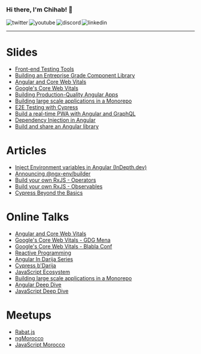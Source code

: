 ### Hi there, I'm Chihab! 👋

<p>
   <a href="https://twitter.com/chihabotmani">
      <img align="left" alt="twitter" src="https://img.shields.io/badge/Twitter-1DA1F2?style=for-the-badge&logo=twitter&logoColor=white" />
   </a>&nbsp;&nbsp;

   <a href="https://www.youtube.com/c/ngMorocco">
      <img align="left" alt="youtube" src="https://img.shields.io/badge/YouTube-FF0000?style=for-the-badge&logo=youtube&logoColor=white" />
   </a>&nbsp;&nbsp;

   <a href="https://bit.ly/ngDiscord">
      <img align="left" alt="discord" src="https://img.shields.io/badge/Discord-7289DA?style=for-the-badge&logo=discord&logoColor=white" />
   </a>&nbsp;&nbsp;

   <a href="https://www.linkedin.com/in/chihab/">
      <img align="left" alt="linkedin" src="https://img.shields.io/badge/LinkedIn-0077B5?style=for-the-badge&logo=linkedin&logoColor=white" />
   </a>
<p/>

<hr/>

# Slides 
- [Front-end Testing Tools](https://slides.com/chihab/frontend-testing-tools)
- [Building an Entreprise Grade Component Library](https://slides.com/chihab/web-components-library)
- [Angular and Core Web Vitals](https://slides.com/chihab/angular-core-web-vitals)
- [Google's Core Web Vitals](https://slides.com/chihab/google-core-web-vitals)
- [Building Production-Quality Angular Apps](https://slides.com/chihab/build-production-quality-angular-applications)
- [Building large scale applications in a Monorepo](https://monorepo-deck.vercel.app)
- [E2E Testing with Cypress](https://gallant-babbage-ca0c45.netlify.app/)
- [Build a real-time PWA with Angular and GraphQL](https://slides.com/lahdiouiouadie/pwdwithangularandgraphql)
- [Dependency Injection in Angular](https://slides.com/chihab/ngmorocco-dependency-injection)
- [Build and share an Angular library](https://slides.com/chihab/ngmorocco-build-share-lib)

# Articles
- [Inject Environment variables in Angular (InDepth.dev)](https://indepth.dev/tutorials/angular/inject-environment-variables)
- [Announcing @ngx-env/builder](https://dev.to/chihab/announcing-ngx-env-builder-13m2)
- [Build your own RxJS - Operators](https://dev.to/chihab/build-your-own-rxjs-operators-part-2-l89)
- [Build your own RxJS - Observables](https://dev.to/chihab/build-your-own-rxjs-3edd)
- [Cypress Beyond the Basics](https://dev.to/chihab/e2e-tests-with-cypress-beyond-the-basics-31k2)

# Online Talks
- [Angular and Core Web Vitals](https://youtu.be/JbrorNEoaPo?t=6128)
- [Google's Core Web Vitals - GDG Mena](https://www.youtube.com/watch?v=HEBagh_flmk)
- [Google's Core Web Vitals - Blabla Conf](https://www.youtube.com/watch?v=9zIcWMlf-jw)
- [Reactive Programming](https://bit.ly/reactive-programming)
- [Angular In Darija Series](https://bit.ly/ngDarija)
- [Cypress b'Darija](https://www.youtube.com/watch?v=xO7QU4iMRWU)
- [JavaScript Ecosystem](https://www.youtube.com/watch?v=FXBoKlQLVdc&t=3s)
- [Building large scale applications in a Monorepo](https://www.youtube.com/watch?v=SfX32_WbW64)
- [Angular Deep Dive](https://www.youtube.com/watch?v=49Sr9WuxSHM)
- [JavaScript Deep Dive](https://www.youtube.com/watch?v=9D7JAuhJjuU&t=1s)

# Meetups
- [Rabat.js](https://www.meetup.com/Rabat-js/)
- [ngMorocco](https://www.meetup.com/ngMorocco/)
- [JavaScript Morocco](https://www.meetup.com/JavaScript-Morocco/)


